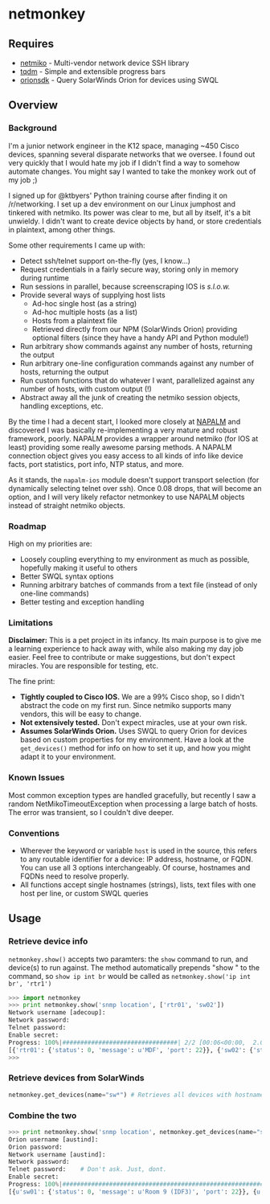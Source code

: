 # netmonkey

## Requires

* [netmiko](https://github.com/ktbyers/netmiko) - Multi-vendor network device SSH library
* [tqdm](https://github.com/tqdm/tqdm) - Simple and extensible progress bars
* [orionsdk](https://github.com/solarwinds/OrionSDK) - Query SolarWinds Orion for devices using SWQL

## Overview

### Background

I'm a junior network engineer in the K12 space, managing ~450 Cisco devices, spanning several disparate networks that we oversee. I found out very quickly that I would hate my job if I didn't find a way to somehow automate changes. You might say I wanted to take the monkey work out of my job ;)

I signed up for @ktbyers' Python training course after finding it on /r/networking. I set up a dev environment on our Linux jumphost and tinkered with netmiko. Its power was clear to me, but all by itself, it's a bit unwieldy. I didn't want to create device objects by hand, or store credentials in plaintext, among other things.

Some other requirements I came up with:
* Detect ssh/telnet support on-the-fly (yes, I know...)
* Request credentials in a fairly secure way, storing only in memory during runtime
* Run sessions in parallel, because screenscraping IOS is *s.l.o.w.*
* Provide several ways of supplying host lists
   * Ad-hoc single host (as a string)
   * Ad-hoc multiple hosts (as a list)
   * Hosts from a plaintext file
   * Retrieved directly from our NPM (SolarWinds Orion) providing optional filters (since they have a handy API and Python module!)
* Run arbitrary show commands against any number of hosts, returning the output
* Run arbitrary one-line configuration commands against any number of hosts, returning the output
* Run custom functions that do whatever I want, parallelized against any number of hosts, with custom output (!)
* Abstract away all the junk of creating the netmiko session objects, handling exceptions, etc.

By the time I had a decent start, I looked more closely at [NAPALM](https://github.com/napalm-automation/napalm) and discovered I was basically re-implementing a very mature and robust framework, poorly. NAPALM provides a wrapper around netmiko (for IOS at least) providing some really awesome parsing methods. A NAPALM connection object gives you easy access to all kinds of info like device facts, port statistics, port info, NTP status, and more.

As it stands, the `napalm-ios` module doesn't support transport selection (for dynamically selecting telnet over ssh). Once 0.08 drops, that will become an option, and I will very likely refactor netmonkey to use NAPALM objects instead of straight netmiko objects.

### Roadmap

High on my priorities are:
* Loosely coupling everything to my environment as much as possible, hopefully making it useful to others
* Better SWQL syntax options
* Running arbitrary batches of commands from a text file (instead of only one-line commands)
* Better testing and exception handling

### Limitations

**Disclaimer:** This is a pet project in its infancy. Its main purpose is to give me a learning experience to hack away with, while also making my day job easier. Feel free to contribute or make suggestions, but don't expect miracles. You are responsible for testing, etc.

The fine print:

* **Tightly coupled to Cisco IOS.** We are a 99% Cisco shop, so I didn't abstract the code on my first run. Since netmiko supports many vendors, this will be easy to change.
* **Not extensively tested.** Don't expect miracles, use at your own risk.
* **Assumes SolarWinds Orion.** Uses SWQL to query Orion for devices based on custom properties for my environment. Have a look at the `get_devices()` method for info on how to set it up, and how you might adapt it to your environment.

### Known Issues

Most common exception types are handled gracefully, but recently I saw a random NetMikoTimeoutException when processing a large batch of hosts. The error was transient, so I couldn't dive deeper.

### Conventions

* Wherever the keyword or variable `host` is used in the source, this refers to any routable identifier for a device: IP address, hostname, or FQDN. You can use all 3 options interchangeably. Of course, hostnames and FQDNs need to resolve properly.
* All functions accept single hostnames (strings), lists, text files with one host per line, or custom SWQL queries

## Usage

### Retrieve device info
`netmonkey.show()` accepts two paramters: the `show` command to run, and device(s) to run against. The method automatically prepends "show " to the command, so `show ip int br` would be called as `netmonkey.show('ip int br', 'rtr1')`
```py
>>> import netmonkey
>>> print netmonkey.show('snmp location', ['rtr01', 'sw02'])
Network username [adecoup]:
Network password:
Telnet password:
Enable secret:
Progress: 100%|################################| 2/2 [00:06<00:00,  2.00Device/s]
[{'rtr01': {'status': 0, 'message': u'MDF', 'port': 22}}, {'sw02': {'status': 0, 'message': u'Room 615a', 'port': 22}}]
>>>
```

### Retrieve devices from SolarWinds
```py
netmonkey.get_devices(name="sw*") # Retrieves all devices with hostnames beginning with 'sw'
```

### Combine the two

```py
>>> print netmonkey.show('snmp location', netmonkey.get_devices(name="sw*"))
Orion username [austind]:
Orion password:
Network username [austind]:
Network password:
Telnet password:    # Don't ask. Just, dont.
Enable secret:
Progress: 100%|#########################################################| 7/7 [00:06<00:00, 13.97Device/s]
[{u'sw01': {'status': 0, 'message': u'Room 9 (IDF3)', 'port': 22}}, {u'sw02': {'status': 0, 'message': u'MDF1A', 'port': 22}}, {u'sw03': {'status': 0, 'message': u'MDF', 'port': 22}}, {u'sw04': {'status': 0, 'message': u'MDF 1B', 'port': 22}}, {u'sw05': {'status': 0, 'message': u'Room 16 (IDF2)', 'port': 22}}, {u'sw06': {'status': 0, 'message': u'Gym Closet West (IDF1)', 'port': 22}}, {u'sw07': {'status': 0, 'message': u'MDF 1C', 'port': 22}}]
```

